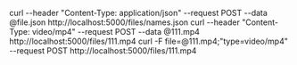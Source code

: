 curl --header "Content-Type: application/json" --request POST --data @file.json http://localhost:5000/files/names.json
curl --header "Content-Type: video/mp4" --request POST --data @111.mp4 http://localhost:5000/files/111.mp4
curl -F file=@111.mp4;"type=video/mp4" --request POST   http://localhost:5000/files/111.mp4
